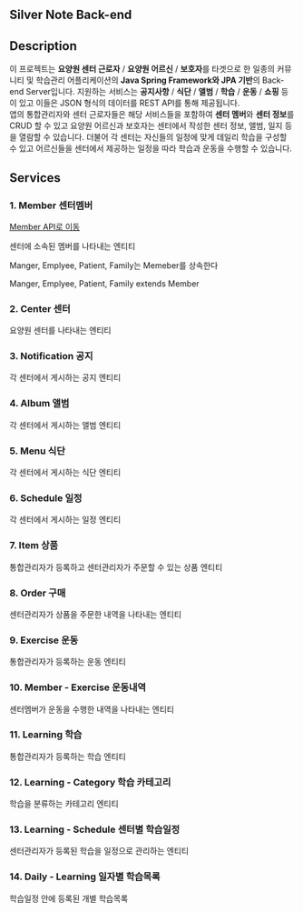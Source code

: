 ## Silver Note Back-end

## Description

이 프로젝트는 **요양원 센터 근로자** / **요양원 어르신** / **보호자**를 타겟으로 한 일종의 커뮤니티 및 학습관리 어플리케이션의 **Java Spring Framework와 JPA 기반**의 Back-end Server입니다. 지원하는 서비스는 **공지사항** / **식단** / **앨범** / **학습** / **운동** / **쇼핑** 등이 있고 이들은 JSON 형식의 데이터를 REST API를 통해 제공됩니다.  
앱의 통합관리자와 센터 근로자들은 해당 서비스들을 포함하여 **센터 멤버**와 **센터 정보**를 CRUD 할 수 있고 요양원 어르신과 보호자는 센터에서 작성한 센터 정보, 앨범, 일지 등을 열람할 수 있습니다. 더불어 각 센터는 자신들의 일정에 맞게 데일리 학습을 구성할 수 있고 어르신들을 센터에서 제공하는 일정을 따라 학습과 운동을 수행할 수 있습니다.

## Services

### 1. Member 센터멤버
[Member API로 이동](./api/MemberAPI.md)

센터에 소속된 멤버를 나타내는 엔티티

Manger, Emplyee, Patient, Family는 Memeber를 상속한다

Manger, Emplyee, Patient, Family extends Member


### 2. Center 센터

요양원 센터를 나타내는 엔티티


### 3. Notification 공지

각 센터에서 게시하는 공지 엔티티


### 4. Album 앨범

각 센터에서 게시하는 앨범 엔티티
    

### 5. Menu 식단

각 센터에서 게시하는 식단 엔티티


### 6. Schedule 일정

각 센터에서 게시하는 일정 엔티티


### 7. Item 상품

통합관리자가 등록하고 센터관리자가 주문할 수 있는 상품 엔티티


### 8. Order 구매

센터관리자가 상품을 주문한 내역을 나타내는 엔티티


### 9. Exercise 운동

통합관리자가 등록하는 운동 엔티티


### 10. Member - Exercise 운동내역

센터멤버가 운동을 수행한 내역을 나타내는 엔티티


### 11. Learning 학습

통합관리자가 등록하는 학습 엔티티


### 12. Learning - Category 학습 카테고리

학습을 분류하는 카테고리 엔티티


### 13. Learning - Schedule 센터별 학습일정

센터관리자가 등록된 학습을 일정으로 관리하는 엔티티


### 14. Daily - Learning 일자별 학습목록

학습일정 안에 등록된 개별 학습목록
